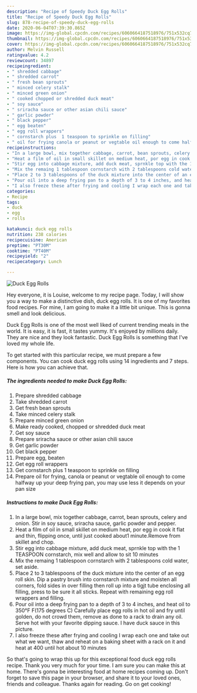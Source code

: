 ```yaml
---
description: "Recipe of Speedy Duck Egg Rolls"
title: "Recipe of Speedy Duck Egg Rolls"
slug: 878-recipe-of-speedy-duck-egg-rolls
date: 2020-06-04T07:39:30.865Z
image: https://img-global.cpcdn.com/recipes/6060664187518976/751x532cq70/duck-egg-rolls-recipe-main-photo.jpg
thumbnail: https://img-global.cpcdn.com/recipes/6060664187518976/751x532cq70/duck-egg-rolls-recipe-main-photo.jpg
cover: https://img-global.cpcdn.com/recipes/6060664187518976/751x532cq70/duck-egg-rolls-recipe-main-photo.jpg
author: Melvin Russell
ratingvalue: 4.2
reviewcount: 34897
recipeingredient:
- " shredded cabbage"
- " shredded carrot"
- " fresh bean sprouts"
- " minced celery stalk"
- " minced green onion"
- " cooked chopped or shredded duck meat"
- " soy sauce"
- " sriracha sauce or other asian chili sauce"
- " garlic powder"
- " black pepper"
- " egg beaten"
- " egg roll wrappers"
- " cornstarch plus  1 teaspoon to sprinkle on filling"
- " oil for frying canola or peanut or vegtable oil enough to come halfway up your deep  frying pan you may use less it depends on your pan size"
recipeinstructions:
- "In a large bowl, mix together cabbage, carrot, bean sprouts, celery and onion. Stir in soy sauce,  sriracha sauce, garlic powder and pepper."
- "Heat a film of oil in small skillet on medium heat, por egg in cook it flat and thin, flipping once, until just cooked about1 minute.Remove from skillet and chop."
- "Stir egg into cabbage mixture, add duck meat, sprnkle top with the 1 TEASPOON cornstarch, mix well and allow to sit 10 minutes"
- "Mix the remaing 1 tablespoon cornstarch with 2 tablespoons cold water, set aside."
- "Place 2 to 3 tablespoons of the duck mixture into the center of an egg roll skin. Dip a pastry brush into cornstarch mixture and moisten all corners, fold sides in over filling then roll up into a tigjt tube enclosing all filling, press to be sure it all sticks. Repeat with remaining egg roll wrappers and filling."
- "Pour oil into a deep frying pan to a depth of 3 to 4 inches, and heat oil to 350°F F(175 degrees C) Carefully place egg rolls in hot oil and fry until golden, do not crowd them, remove as done to a rack to drain any oil. Serve hot with your favorite dipping sauce. I have duck sauce in this picture."
- "I also freeze these after frying and cooling I wrap each one and take out what we want, thaw and reheat on a baking sheet with a rack on it and heat at 400 until hot about 10 minutes"
categories:
- Recipe
tags:
- duck
- egg
- rolls

katakunci: duck egg rolls 
nutrition: 238 calories
recipecuisine: American
preptime: "PT30M"
cooktime: "PT40M"
recipeyield: "2"
recipecategory: Lunch

---
```



![Duck Egg Rolls](https://img-global.cpcdn.com/recipes/6060664187518976/751x532cq70/duck-egg-rolls-recipe-main-photo.jpg)

Hey everyone, it is Louise, welcome to my recipe page. Today, I will show you a way to make a distinctive dish, duck egg rolls. It is one of my favorites food recipes. For mine, I am going to make it a little bit unique. This is gonna smell and look delicious.

Duck Egg Rolls is one of the most well liked of current trending meals in the world. It is easy, it is fast, it tastes yummy. It's enjoyed by millions daily. They are nice and they look fantastic. Duck Egg Rolls is something that I've loved my whole life.




To get started with this particular recipe, we must prepare a few components. You can cook duck egg rolls using 14 ingredients and 7 steps. Here is how you can achieve that.

<!--inarticleads1-->

##### The ingredients needed to make Duck Egg Rolls:

1. Prepare  shredded cabbage
1. Take  shredded carrot
1. Get  fresh bean sprouts
1. Take  minced celery stalk
1. Prepare  minced green onion
1. Make ready  cooked, chopped or shredded duck meat
1. Get  soy sauce
1. Prepare  sriracha sauce or other asian chili sauce
1. Get  garlic powder
1. Get  black pepper
1. Prepare  egg, beaten
1. Get  egg roll wrappers
1. Get  cornstarch plus  1 teaspoon to sprinkle on filling
1. Prepare  oil for frying, canola or peanut or vegtable oil enough to come halfway up your deep  frying pan, you may use less it depends on your pan size




<!--inarticleads2-->

##### Instructions to make Duck Egg Rolls:

1. In a large bowl, mix together cabbage, carrot, bean sprouts, celery and onion. Stir in soy sauce,  sriracha sauce, garlic powder and pepper.
1. Heat a film of oil in small skillet on medium heat, por egg in cook it flat and thin, flipping once, until just cooked about1 minute.Remove from skillet and chop.
1. Stir egg into cabbage mixture, add duck meat, sprnkle top with the 1 TEASPOON cornstarch, mix well and allow to sit 10 minutes
1. Mix the remaing 1 tablespoon cornstarch with 2 tablespoons cold water, set aside.
1. Place 2 to 3 tablespoons of the duck mixture into the center of an egg roll skin. Dip a pastry brush into cornstarch mixture and moisten all corners, fold sides in over filling then roll up into a tigjt tube enclosing all filling, press to be sure it all sticks. Repeat with remaining egg roll wrappers and filling.
1. Pour oil into a deep frying pan to a depth of 3 to 4 inches, and heat oil to 350°F F(175 degrees C) Carefully place egg rolls in hot oil and fry until golden, do not crowd them, remove as done to a rack to drain any oil. Serve hot with your favorite dipping sauce. I have duck sauce in this picture.
1. I also freeze these after frying and cooling I wrap each one and take out what we want, thaw and reheat on a baking sheet with a rack on it and heat at 400 until hot about 10 minutes




So that's going to wrap this up for this exceptional food duck egg rolls recipe. Thank you very much for your time. I am sure you can make this at home. There's gonna be interesting food at home recipes coming up. Don't forget to save this page in your browser, and share it to your loved ones, friends and colleague. Thanks again for reading. Go on get cooking!
